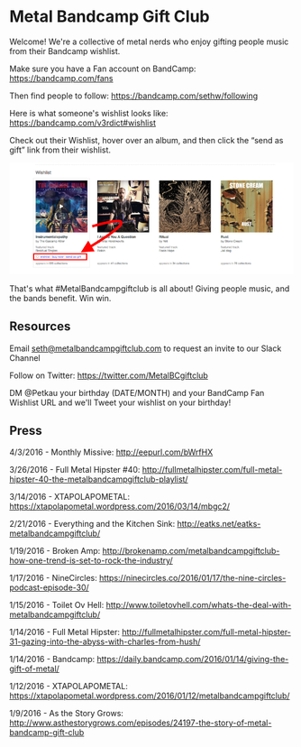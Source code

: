 # Metal Bandcamp Gift Club

Welcome! We're a collective of metal nerds who enjoy gifting people music from their Bandcamp wishlist.

Make sure you have a Fan account on BandCamp:
https://bandcamp.com/fans

Then find people to follow:
https://bandcamp.com/sethw/following

Here is what someone's wishlist looks like:
https://bandcamp.com/v3rdict#wishlist

Check out their Wishlist, hover over an album, and then click the “send as gift” link from their wishlist.

![Image of Wishlist](https://github.com/skulltoaster/metalbandcampgiftclub/blob/master/wishlist.png)

That's what #MetalBandcampgiftclub is all about! Giving people music, and the bands benefit. Win win.

## Resources

Email seth@metalbandcampgiftclub.com to request an invite to our Slack Channel

Follow on Twitter: https://twitter.com/MetalBCgiftclub

DM @Petkau your birthday (DATE/MONTH) and your BandCamp Fan Wishlist URL and we'll Tweet your wishlist on your birthday!

## Press

4/3/2016 - Monthly Missive: http://eepurl.com/bWrfHX

3/26/2016 - Full Metal Hipster #40: http://fullmetalhipster.com/full-metal-hipster-40-the-metalbandcampgiftclub-playlist/

3/14/2016 - XTAPOLAPOMETAL: https://xtapolapometal.wordpress.com/2016/03/14/mbgc2/

2/21/2016 - Everything and the Kitchen Sink: http://eatks.net/eatks-metalbandcampgiftclub/

1/19/2016 - Broken Amp: http://brokenamp.com/metalbandcampgiftclub-how-one-trend-is-set-to-rock-the-industry/

1/17/2016 - NineCircles: https://ninecircles.co/2016/01/17/the-nine-circles-podcast-episode-30/

1/15/2016 - Toilet Ov Hell: http://www.toiletovhell.com/whats-the-deal-with-metalbandcampgiftclub/

1/14/2016 - Full Metal Hipster: http://fullmetalhipster.com/full-metal-hipster-31-gazing-into-the-abyss-with-charles-from-hush/

1/14/2016 - Bandcamp: https://daily.bandcamp.com/2016/01/14/giving-the-gift-of-metal/

1/12/2016 - XTAPOLAPOMETAL: https://xtapolapometal.wordpress.com/2016/01/12/metalbandcampgiftclub/

1/9/2016 - As the Story Grows: http://www.asthestorygrows.com/episodes/24197-the-story-of-metal-bandcamp-gift-club
